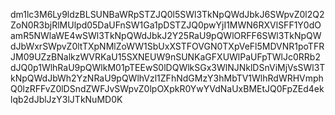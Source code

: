 dm1lc3M6Ly9ldzBLSUNBaWRpSTZJQ0l5SWl3TkNpQWdJbkJ6SWpvZ0l2Q2ZoN0R3bjRlMUlpd05DaUFnSW1Ga1pDSTZJQ0pwYjI1MWN6RXVlSFF1Y0dOamR5NWlaWE4wSWl3TkNpQWdJbkJ2Y25RaU9pQWlORFF6SWl3TkNpQWdJbWxrSWpvZ0ltTXpNMlZoWW1SbUxXSTFOVGN0TXpVeFl5MDVNR1poTFRJM09UZzBNalkzWVRKaU15SXNEUW9nSUNKaGFXUWlPaUFpTWlJc0RRb2dJQ0p1WlhRaU9pQWlkM01pTEEwS0lDQWlkSGx3WlNJNklDSnViMjVsSWl3TkNpQWdJbWh2YzNRaU9pQWlhVzl1ZFhNdGMzY3hMbTV1WlhRdWRHVmphQ0lzRFFvZ0lDSndZWFJvSWpvZ0lpOXpkR0YwYVdNaUxBMEtJQ0FpZEd4eklqb2dJblJzY3lJTkNuMD0K
